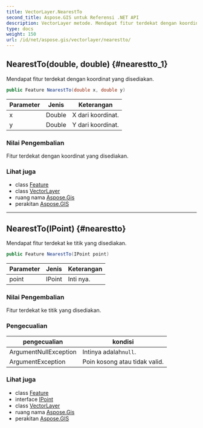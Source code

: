 ```yaml
---
title: VectorLayer.NearestTo
second_title: Aspose.GIS untuk Referensi .NET API
description: VectorLayer metode. Mendapat fitur terdekat dengan koordinat yang disediakan.
type: docs
weight: 150
url: /id/net/aspose.gis/vectorlayer/nearestto/
---
```

## NearestTo(double, double) {#nearestto_1}

Mendapat fitur terdekat dengan koordinat yang disediakan.

```csharp
public Feature NearestTo(double x, double y)
```

| Parameter | Jenis | Keterangan |
| --- | --- | --- |
| x | Double | X dari koordinat. |
| y | Double | Y dari koordinat. |

### Nilai Pengembalian

Fitur terdekat dengan koordinat yang disediakan.

### Lihat juga

* class [Feature](../../feature/)
* class [VectorLayer](../)
* ruang nama [Aspose.Gis](../../vectorlayer/)
* perakitan [Aspose.GIS](../../../)

---

## NearestTo(IPoint) {#nearestto}

Mendapat fitur terdekat ke titik yang disediakan.

```csharp
public Feature NearestTo(IPoint point)
```

| Parameter | Jenis | Keterangan |
| --- | --- | --- |
| point | IPoint | Inti nya. |

### Nilai Pengembalian

Fitur terdekat ke titik yang disediakan.

### Pengecualian

| pengecualian | kondisi |
| --- | --- |
| ArgumentNullException | Intinya adalah`null`. |
| ArgumentException | Poin kosong atau tidak valid. |

### Lihat juga

* class [Feature](../../feature/)
* interface [IPoint](../../../aspose.gis.geometries/ipoint/)
* class [VectorLayer](../)
* ruang nama [Aspose.Gis](../../vectorlayer/)
* perakitan [Aspose.GIS](../../../)


